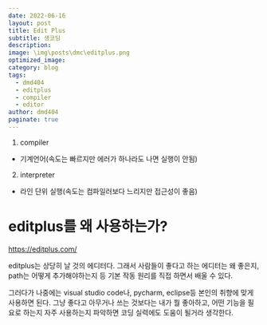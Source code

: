 ```yaml
---
date: 2022-06-16 
layout: post
title: Edit Plus
subtitle: 생코딩
description: 
image: \img\posts\dmc\editplus.png
optimized_image:
category: blog
tags:
  - dmd404
  - editplus
  - compiler
  - editor
author: dmd404
paginate: true
---
```


1. compiler
- 기계언어(속도는 빠르지만 에러가 하나라도 나면 실행이 안됨)
2. interpreter
- 라인 단위 실행(속도는 컴파일러보다 느리지만 접근성이 좋음)


# editplus를 왜 사용하는가?
https://editplus.com/

editplus는 상당히 날 것의 에디터다.
그래서 사람들이 좋다고 하는 에디터는 왜 좋은지, path는 어떻게 추가해야하는지 등 기본 작동 원리를 직접 하면서 배울 수 있다. 

그러다가 나중에는 visual studio code나, pycharm, eclipse등 본인의 취향에 맞게 사용하면 된다. 그냥 좋다고 아무거나 쓰는 것보다는 내가 뭘 좋아하고, 어떤 기능을 필요로 하는지 자주 사용하는지 파악하면 코딩 실력에도 도움이 될거라 생각한다. 


